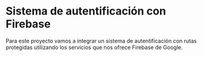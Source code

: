 # Sistema de autentificación con Firebase

Para este proyecto vamos a integrar un sistema de autentificación con rutas protegidas utilizando los servicios que nos ofrece Firebase de Google.